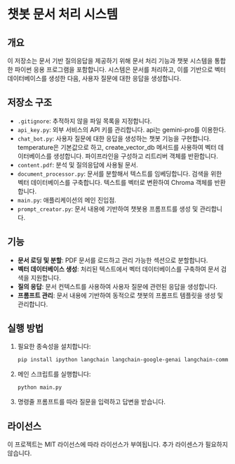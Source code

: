 
# 챗봇 문서 처리 시스템

## 개요
이 저장소는 문서 기반 질의응답을 제공하기 위해 문서 처리 기능과 챗봇 시스템을 통합한 파이썬 응용 프로그램을 포함합니다. 시스템은 문서를 처리하고, 이를 기반으로 벡터 데이터베이스를 생성한 다음, 사용자 질문에 대한 응답을 생성합니다.

## 저장소 구조
- `.gitignore`: 추적하지 않을 파일 목록을 지정합니다.
- `api_key.py`: 외부 서비스의 API 키를 관리합니다. api는 gemini-pro를 이용한다.
- `chat_bot.py`: 사용자 질문에 대한 응답을 생성하는 챗봇 기능을 구현합니다. temperature은 기본값으로 하고, create_vector_db 메서드를 사용하여 벡터 데이터베이스를 생성합니다. 파이프라인을 구성하고 리트리버 객체를 반환합니다.
- `content.pdf`: 분석 및 질의응답에 사용될 문서.
- `document_processor.py`: 문서를 분할해서 텍스트를 임베딩합니다. 검색을 위한 벡터 데이터베이스를 구축합니다. 텍스트를 벡터로 변환하여 Chroma 객체를 반환합니다.
- `main.py`: 애플리케이션의 메인 진입점. 
- `prompt_creator.py`: 문서 내용에 기반하여 챗봇용 프롬프트를 생성 및 관리합니다.

## 기능
- **문서 로딩 및 분할**: PDF 문서를 로드하고 관리 가능한 섹션으로 분할합니다.
- **벡터 데이터베이스 생성**: 처리된 텍스트에서 벡터 데이터베이스를 구축하여 문서 검색을 지원합니다.
- **질의 응답**: 문서 컨텍스트를 사용하여 사용자 질문에 관련된 응답을 생성합니다.
- **프롬프트 관리**: 문서 내용에 기반하여 동적으로 챗봇의 프롬프트 템플릿을 생성 및 관리합니다.

## 실행 방법
1. 필요한 종속성을 설치합니다:
   ```bash
   pip install ipython langchain langchain-google-genai langchain-community langchainhub langchain-chroma bs4 pypdf sentence-transformers
   ```
2. 메인 스크립트를 실행합니다:
   ```bash
   python main.py
   ```
3. 명령줄 프롬프트를 따라 질문을 입력하고 답변을 받습니다.

## 라이선스
이 프로젝트는 MIT 라이선스에 따라 라이선스가 부여됩니다. 추가 라이센스가 필요하지 
않습니다.
